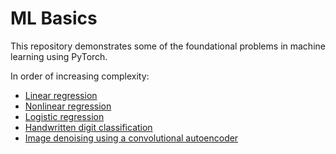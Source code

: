 # ML Basics
This repository demonstrates some of the foundational problems
in machine learning using PyTorch.

In order of increasing complexity:
- [Linear regression](./regression/)
- [Nonlinear regression](./regression/)
- [Logistic regression](./regression/)
- [Handwritten digit classification](./mnist/)
- [Image denoising using a convolutional autoencoder](./convAE_denoising/)
